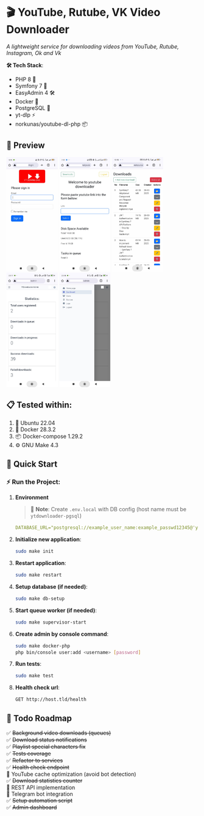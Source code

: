 # 🎬 YouTube, Rutube, VK Video Downloader  

*A lightweight service for downloading videos from YouTube, Rutube, Instagram, Ok and Vk*  

**🛠 Tech Stack**:  
- PHP 8 🐘  
- Symfony 7 🎼 
- EasyAdmin 4 🛠️
- Docker 🐳  
- PostgreSQL 🐘  
- yt-dlp ⚡  
- norkunas/youtube-dl-php 📦  

## 📸 Preview  
<img src="docs/preview/1.jpg" alt="Login page" height="300"> <img src="docs/preview/2.jpg" alt="Index page" height="300"> <img src="docs/preview/3.jpg" alt="Downloads page" height="300"> <img src="docs/preview/4.jpg" alt="Admin dashboard" height="300"> <img src="docs/preview/5.jpg" alt="Admin menu" height="300">  

## 📋 Tested within:
1. 🐧 Ubuntu 22.04
2. 🐳 Docker 28.3.2
3. 📦 Docker-compose 1.29.2
4. ⚙️ GNU Make 4.3

## 🚀 Quick Start  

### ⚡ Run the Project:
1. **Environment**
   > 📝 **Note**: Create `.env.local` with DB config (host name must be `ytdownloader-pgsql`)
   ```yaml
   DATABASE_URL="postgresql://example_user_name:example_passwd12345@'ytdownloader-pgsql':5432/ytdownloader?serverVersion=16&charset=utf8"
   ```

1. **Initialize new application**:  
   ```bash
   sudo make init
   ```

2. **Restart application**:  
   ```bash
   sudo make restart
   ```

3. **Setup database (if needed)**:  
   ```bash
   sudo make db-setup
   ```

4. **Start queue worker (if needed)**:  
   ```bash
   sudo make supervisor-start
   ```

5. **Create admin by console command**:  
   ```bash
   sudo make docker-php
   php bin/console user:add <username> [password]
   ```

6. **Run tests**:  
   ```bash
   sudo make test
   ```

7. **Health check url**:  
   ```
   GET http://host.tld/health
   ```

## 📝 Todo Roadmap  

✅ ~~Background video downloads (queues)~~  
✅ ~~Download status notifications~~  
✅ ~~Playlist special characters fix~~  
✅ ~~Tests coverage~~  
✅ ~~Refactor to services~~  
✅ ~~Health check endpoint~~  
🔳 YouTube cache optimization (avoid bot detection)  
✅ ~~Download statistics counter~~  
🔳 REST API implementation  
🔳 Telegram bot integration  
✅ ~~Setup automation script~~  
✅ ~~Admin dashboard~~
